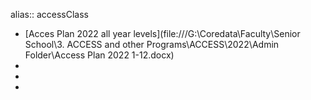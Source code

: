 alias:: accessClass

- [Acces Plan 2022 all year levels](file:///G:\Coredata\Faculty\Senior School\3. ACCESS and other Programs\ACCESS\2022\Admin Folder\Access Plan 2022 1-12.docx)
-
-
-